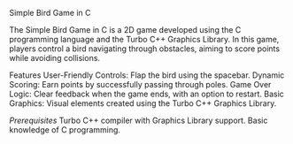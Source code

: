 Simple Bird Game in C

The Simple Bird Game in C is a 2D game developed using the C programming language and the Turbo C++ Graphics Library. In this game, players control a bird navigating through obstacles, aiming to score points while avoiding collisions.

Features
User-Friendly Controls: Flap the bird using the spacebar.
Dynamic Scoring: Earn points by successfully passing through poles.
Game Over Logic: Clear feedback when the game ends, with an option to restart.
Basic Graphics: Visual elements created using the Turbo C++ Graphics Library.


*Prerequisites*
Turbo C++ compiler with Graphics Library support.
Basic knowledge of C programming.

